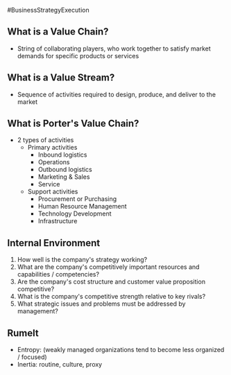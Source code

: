 #BusinessStrategyExecution
## What is a Value Chain?
- String of collaborating players, who work together to satisfy market demands for specific products or services

## What is a Value Stream?
- Sequence of activities required to design, produce, and deliver to the market

## What is Porter's Value Chain?
- 2 types of activities
	- Primary activities
		- Inbound logistics
		- Operations
		- Outbound logistics
		- Marketing & Sales
		- Service
	- Support activities
		- Procurement or Purchasing
		- Human Resource Management
		- Technology Development
		- Infrastructure 


## Internal Environment
1. How well is the company's strategy working?
2. What are the company's competitively important resources and capabilities / competencies?
3. Are the company's cost structure and customer value proposition competitive? 
4. What is the company's competitive strength relative to key rivals?
5. What strategic issues and problems must be addressed by management?

## Rumelt
- Entropy: (weakly managed organizations tend to become less organized / focused)
- Inertia: routine, culture, proxy